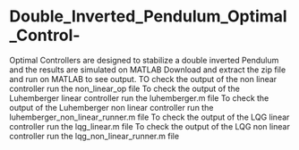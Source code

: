 # Double_Inverted_Pendulum_Optimal_Control-
Optimal Controllers are designed to stabilize a double inverted Pendulum and the results are simulated on MATLAB
Download and extract the zip file and run on MATLAB to see output.
TO check the output of the non linear controller run the non_linear_op file
To check the output of the Luhemberger linear controller run the luhemberger.m file
To check the output of the Luhemberger non linear controller run the luhemberger_non_linear_runner.m file
To check the output of the LQG linear controller run the lqg_linear.m file
To check the output of the LQG non linear controller run the lqg_non_linear_runner.m file
